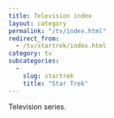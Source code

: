 ```yaml
---
title: Television index
layout: category
permalink: "/tv/index.html"
redirect_from:
  - /tv/startrek/index.html
category: tv
subcategories:
  -
    slug: startrek
    title: "Star Trek"
---
```


Television series.
